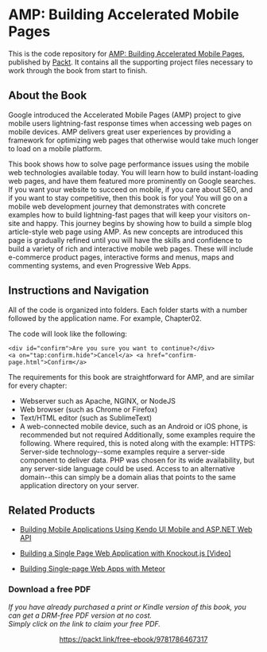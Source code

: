 # AMP: Building Accelerated Mobile Pages
This is the code repository for [AMP: Building Accelerated Mobile Pages](https://www.packtpub.com/web-development/amp-building-accelerated-mobile-pages?utm_source=github&utm_medium=repository&utm_campaign=9781786467317), published by [Packt](https://www.packtpub.com/?utm_source=github). It contains all the supporting project files necessary to work through the book from start to finish.
## About the Book
Google introduced the Accelerated Mobile Pages (AMP) project to give mobile users lightning-fast response times when accessing web pages on mobile devices. AMP delivers great user experiences by providing a framework for optimizing web pages that otherwise would take much longer to load on a mobile platform.

This book shows how to solve page performance issues using the mobile web technologies available today. You will learn how to build instant-loading web pages, and have them featured more prominently on Google searches. If you want your website to succeed on mobile, if you care about SEO, and if you want to stay competitive, then this book is for you! 
You will go on a mobile web development journey that demonstrates with concrete examples how to build lightning-fast pages that will keep your visitors on-site and happy. This journey begins by showing how to build a simple blog article-style web page using AMP. As new concepts are introduced this page is gradually refined until you will have the skills and confidence to build a variety of rich and interactive mobile web pages. These will include e-commerce product pages, interactive forms and menus, maps and commenting systems, and even Progressive Web Apps.

## Instructions and Navigation
All of the code is organized into folders. Each folder starts with a number followed by the application name. For example, Chapter02.



The code will look like the following:
```
<div id="confirm">Are you sure you want to continue?</div>
<a on="tap:confirm.hide">Cancel</a> <a href="confirm-page.html">Confirm</a>
```

The requirements for this book are straightforward for AMP, and are similar for every chapter:

* Webserver such as Apache, NGINX, or NodeJS
* Web browser (such as Chrome or Firefox)
* Text/HTML editor (such as SublimeText)
* A web-connected mobile device, such as an Android or iOS phone, is recommended but not required
Additionally, some examples require the following. Where required, this is noted along with the example:
HTTPS: Server-side technology--some examples require a server-side component to deliver data. PHP was chosen for its wide availability, but any server-side language could be used. Access to an alternative domain--this can simply be a domain alias that points to the same application directory on your server.

## Related Products
* [Building Mobile Applications Using Kendo UI Mobile and ASP.NET Web API](https://www.packtpub.com/application-development/building-mobile-applications-using-kendo-ui-mobile-and-aspnet-web-api?utm_source=github&utm_medium=repository&utm_campaign=9781782160922)

* [Building a Single Page Web Application with Knockout.js [Video]](https://www.packtpub.com/web-development/building-single-page-web-application-knockoutjs-video?utm_source=github&utm_medium=repository&utm_campaign=9781783284054)

* [Building Single-page Web Apps with Meteor](https://www.packtpub.com/web-development/building-single-page-web-apps-meteor?utm_source=github&utm_medium=repository&utm_campaign=9781783988129)

### Download a free PDF

 <i>If you have already purchased a print or Kindle version of this book, you can get a DRM-free PDF version at no cost.<br>Simply click on the link to claim your free PDF.</i>
<p align="center"> <a href="https://packt.link/free-ebook/9781786467317">https://packt.link/free-ebook/9781786467317 </a> </p>